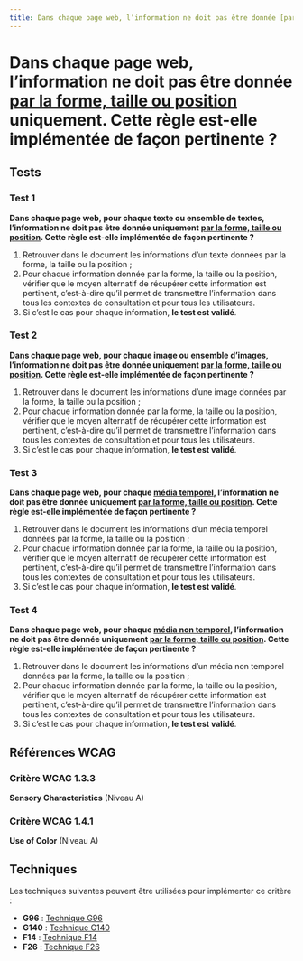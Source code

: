 ```yaml
---
title: Dans chaque page web, l’information ne doit pas être donnée [par la forme, taille ou position](/rgaa/glossaire/indication-donnee-par-la-forme-la-taille-ou-la-position) uniquement. Cette règle est-elle implémentée de façon pertinente ?
---
```


# Dans chaque page web, l’information ne doit pas être donnée [par la forme, taille ou position](/rgaa/glossaire/indication-donnee-par-la-forme-la-taille-ou-la-position) uniquement. Cette règle est-elle implémentée de façon pertinente ?



## Tests

### Test 1

**Dans chaque page web, pour chaque texte ou ensemble de textes, l’information ne doit pas être donnée uniquement [par la forme, taille ou position](/rgaa/glossaire/indication-donnee-par-la-forme-la-taille-ou-la-position). Cette règle est-elle implémentée de façon pertinente ?**

1. Retrouver dans le document les informations d’un texte données par la forme, la taille ou la position ;
2. Pour chaque information donnée par la forme, la taille ou la position, vérifier que le moyen alternatif de récupérer cette information est pertinent, c’est-à-dire qu’il permet de transmettre l’information dans tous les contextes de consultation et pour tous les utilisateurs.
3. Si c’est le cas pour chaque information, **le test est validé**.

### Test 2

**Dans chaque page web, pour chaque image ou ensemble d’images, l’information ne doit pas être donnée uniquement [par la forme, taille ou position](/rgaa/glossaire/indication-donnee-par-la-forme-la-taille-ou-la-position). Cette règle est-elle implémentée de façon pertinente ?**

1. Retrouver dans le document les informations d’une image données par la forme, la taille ou la position ;
2. Pour chaque information donnée par la forme, la taille ou la position, vérifier que le moyen alternatif de récupérer cette information est pertinent, c’est-à-dire qu’il permet de transmettre l’information dans tous les contextes de consultation et pour tous les utilisateurs.
3. Si c’est le cas pour chaque information, **le test est validé**.

### Test 3

**Dans chaque page web, pour chaque [média temporel](/rgaa/glossaire/media-temporel-type-son-video-et-synchronise), l’information ne doit pas être donnée uniquement [par la forme, taille ou position](/rgaa/glossaire/indication-donnee-par-la-forme-la-taille-ou-la-position). Cette règle est-elle implémentée de façon pertinente ?**

1. Retrouver dans le document les informations d’un média temporel données par la forme, la taille ou la position ;
2. Pour chaque information donnée par la forme, la taille ou la position, vérifier que le moyen alternatif de récupérer cette information est pertinent, c’est-à-dire qu’il permet de transmettre l’information dans tous les contextes de consultation et pour tous les utilisateurs.
3. Si c’est le cas pour chaque information, **le test est validé**.

### Test 4

**Dans chaque page web, pour chaque [média non temporel](/rgaa/glossaire/media-non-temporel), l’information ne doit pas être donnée uniquement [par la forme, taille ou position](/rgaa/glossaire/indication-donnee-par-la-forme-la-taille-ou-la-position). Cette règle est-elle implémentée de façon pertinente ?**

1. Retrouver dans le document les informations d’un média non temporel données par la forme, la taille ou la position ;
2. Pour chaque information donnée par la forme, la taille ou la position, vérifier que le moyen alternatif de récupérer cette information est pertinent, c’est-à-dire qu’il permet de transmettre l’information dans tous les contextes de consultation et pour tous les utilisateurs.
3. Si c’est le cas pour chaque information, **le test est validé**.



## Références WCAG

### Critère WCAG 1.3.3

**Sensory Characteristics** (Niveau A)

### Critère WCAG 1.4.1

**Use of Color** (Niveau A)



## Techniques

Les techniques suivantes peuvent être utilisées pour implémenter ce critère :

- **G96** : [Technique G96](https://www.w3.org/WAI/WCAG21/Techniques/html/G96)
- **G140** : [Technique G140](https://www.w3.org/WAI/WCAG21/Techniques/html/G140)
- **F14** : [Technique F14](https://www.w3.org/WAI/WCAG21/Techniques/html/F14)
- **F26** : [Technique F26](https://www.w3.org/WAI/WCAG21/Techniques/html/F26)
